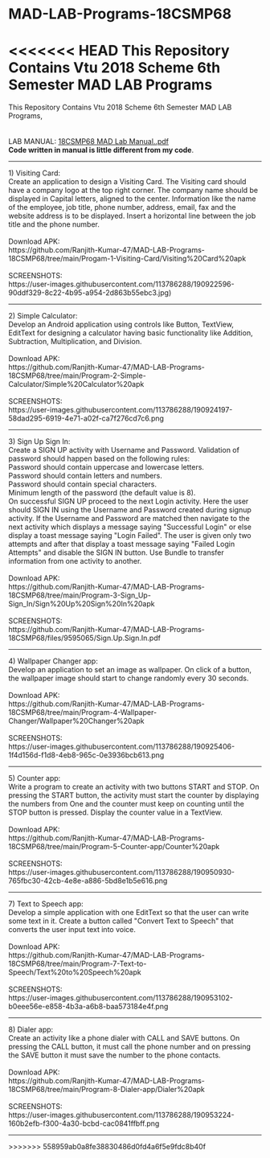 # MAD-LAB-Programs-18CSMP68
<<<<<<< HEAD
 This Repository Contains Vtu 2018 Scheme 6th Semester MAD LAB Programs
=======
 This Repository Contains Vtu 2018 Scheme 6th Semester MAD LAB Programs,
 <br/>
 <br/>
 <br/>
 LAB MANUAL:
 [18CSMP68 MAD Lab Manual..pdf](https://github.com/Ranjith-Kumar-47/MAD-LAB-Programs-18CSMP68/files/9594974/18CSMP68.MAD.Lab.Manual.pdf)
<br/>
**Code written in manual is little different from my code**.
<hr/>
 1) Visiting Card:
 <br/>
Create an application to design a Visiting Card. The Visiting card should have a company logo at the top right corner. The company name should be displayed in Capital letters, aligned to the center. Information like the name of the employee, job title, phone number, address, email, fax and the website address is to be displayed. Insert a horizontal line between the job title and the phone number.
<br/>
<br/>
Download APK:
<br/>
https://github.com/Ranjith-Kumar-47/MAD-LAB-Programs-18CSMP68/tree/main/Progam-1-Visiting-Card/Visiting%20Card%20apk
<br/>
<br/>
SCREENSHOTS:
<br/>
https://user-images.githubusercontent.com/113786288/190922596-90ddf329-8c22-4b95-a954-2d863b55ebc3.jpg)
<hr/>
 2) Simple Calculator:
 <br/>
Develop an Android application using controls like Button, TextView, EditText for designing a calculator having basic functionality like Addition, Subtraction, Multiplication, and Division.
<br/>
<br/>
Download APK:
<br/>
https://github.com/Ranjith-Kumar-47/MAD-LAB-Programs-18CSMP68/tree/main/Program-2-Simple-Calculator/Simple%20Calculator%20apk
<br/>
<br/>
SCREENSHOTS:
<br/>
https://user-images.githubusercontent.com/113786288/190924197-58dad295-6919-4e71-a02f-ca7f276cd7c6.png
<hr/>
 3) Sign Up Sign In:
 <br/>
Create a SIGN UP activity with Username and Password. Validation of password should happen based on the following rules:<br/>
Password should contain uppercase and lowercase letters.<br/>
Password should contain letters and numbers.<br/>
Password should contain special characters.<br/>
Minimum length of the password (the default value is 8).<br/>
On successful SIGN UP proceed to the next Login activity. Here the user should SIGN IN using the Username and Password created during signup activity. If the Username and Password are matched then navigate to the next activity which displays a message saying "Successful Login" or else display a toast message saying "Login Failed". The user is given only two attempts and after that display a toast message saying "Failed Login Attempts" and disable the SIGN IN button. Use Bundle to transfer information from one activity to another.
<br/>
<br/>
Download APK:
<br/>
https://github.com/Ranjith-Kumar-47/MAD-LAB-Programs-18CSMP68/tree/main/Program-3-Sign_Up-Sign_In/Sign%20Up%20Sign%20In%20apk
<br/>
<br/>
SCREENSHOTS:
<br/>
https://github.com/Ranjith-Kumar-47/MAD-LAB-Programs-18CSMP68/files/9595065/Sign.Up.Sign.In.pdf
<hr/>
 4) Wallpaper Changer app:
 <br/>
Develop an application to set an image as wallpaper. On click of a button, the wallpaper image should start to change randomly every 30 seconds.
<br/>
<br/>
Download APK:
<br/>
https://github.com/Ranjith-Kumar-47/MAD-LAB-Programs-18CSMP68/tree/main/Program-4-Wallpaper-Changer/Wallpaper%20Changer%20apk
<br/>
<br/>
SCREENSHOTS:
<br/>
https://user-images.githubusercontent.com/113786288/190925406-1f4d156d-f1d8-4eb8-965c-0e3936bcb613.png
<hr/>
 5) Counter app:
 <br/>
Write a program to create an activity with two buttons START and STOP. On pressing the START button, the activity must start the counter by displaying the numbers from One and the counter must keep on counting until the STOP button is pressed. Display the counter value in a TextView.
<br/>
<br/>
Download APK:
<br/>
https://github.com/Ranjith-Kumar-47/MAD-LAB-Programs-18CSMP68/tree/main/Program-5-Counter-app/Counter%20apk
<br/>
<br/>
SCREENSHOTS:
<br/>
https://user-images.githubusercontent.com/113786288/190950930-765fbc30-42cb-4e8e-a886-5bd8e1b5e616.png
<hr/>
 7) Text to Speech app:
 <br/>
Develop a simple application with one EditText so that the user can write some text in it. Create a button called "Convert Text to Speech" that converts the user input text into voice.
<br/>
<br/>
Download APK:
<br/>
https://github.com/Ranjith-Kumar-47/MAD-LAB-Programs-18CSMP68/tree/main/Program-7-Text-to-Speech/Text%20to%20Speech%20apk
<br/>
<br/>
SCREENSHOTS:
<br/>
https://user-images.githubusercontent.com/113786288/190953102-b0eee56e-e858-4b3a-a6b8-baa573184e4f.png
<hr/>
 8) Dialer app:
 <br/>
Create an activity like a phone dialer with CALL and SAVE buttons. On pressing the CALL button, it must call the phone number and on pressing the SAVE button it must save the number to the phone contacts.
<br/>
<br/>
Download APK:
<br/>
https://github.com/Ranjith-Kumar-47/MAD-LAB-Programs-18CSMP68/tree/main/Program-8-Dialer-app/Dialer%20apk
<br/>
<br/>
SCREENSHOTS:
<br/>
https://user-images.githubusercontent.com/113786288/190953224-160b2efb-f300-4a30-bcbd-cac0841ffbff.png
<hr/>
>>>>>>> 558959ab0a8fe38830486d0fd4a6f5e9fdc8b40f
